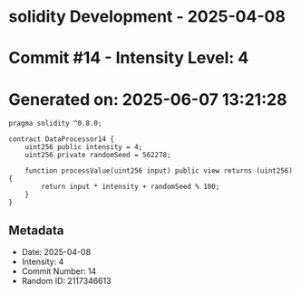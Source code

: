 ﻿# solidity Development - 2025-04-08
# Commit #14 - Intensity Level: 4
# Generated on: 2025-06-07 13:21:28
```solidity
pragma solidity ^0.8.0;

contract DataProcessor14 {
    uint256 public intensity = 4;
    uint256 private randomSeed = 562278;

    function processValue(uint256 input) public view returns (uint256) {
        return input * intensity + randomSeed % 100;
    }
}
```
## Metadata
- Date: 2025-04-08
- Intensity: 4
- Commit Number: 14
- Random ID: 2117346613
